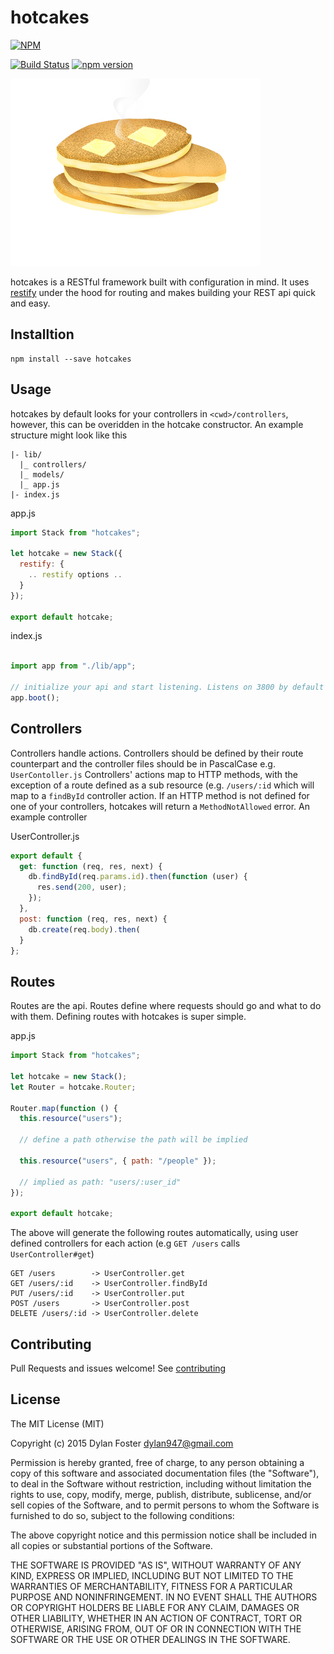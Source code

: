 # hotcakes

[![NPM](https://nodei.co/npm/hotcakes.png)](https://nodei.co/npm/hotcakes/)

[![Build Status](https://travis-ci.org/dylanfoster/hotcakes.svg?branch=master)](https://travis-ci.org/dylanfoster/hotcakes) [![npm version](https://badge.fury.io/js/hotcakes.svg)](http://badge.fury.io/js/hotcakes)

![](/hotcakes.png)

hotcakes is a RESTful framework built with configuration in mind. It uses
[restify](http://mcavage.me/node-restify/) under the hood for routing and makes
building your REST api quick and easy.

## Installtion

```shell
npm install --save hotcakes
```

## Usage

hotcakes by default looks for your controllers in `<cwd>/controllers`, however,
this can be overidden in the hotcake constructor. An example structure might
look like this

```shell
|- lib/
  |_ controllers/
  |_ models/
  |_ app.js
|- index.js
```

app.js

```javascript
import Stack from "hotcakes";

let hotcake = new Stack({
  restify: {
    .. restify options ..
  }
});

export default hotcake;
```

index.js

```javascript

import app from "./lib/app";

// initialize your api and start listening. Listens on 3800 by default
app.boot();
```

## Controllers

Controllers handle actions. Controllers should be defined by their route
counterpart and the controller files should be in PascalCase e.g. `UserContoller.js`
Controllers' actions map to HTTP methods, with the exception of a route defined
as a sub resource (e.g. `/users/:id` which will map to a `findById` controller
action. If an HTTP method is not defined for one of your controllers, hotcakes
will return a `MethodNotAllowed` error. An example controller

UserController.js

```javascript
export default {
  get: function (req, res, next) {
    db.findById(req.params.id).then(function (user) {
      res.send(200, user);
    });
  },
  post: function (req, res, next) {
    db.create(req.body).then(
  }
};
```

## Routes

Routes are the api. Routes define where requests should go and what to do with
them. Defining routes with hotcakes is super simple.

app.js

```javascript
import Stack from "hotcakes";

let hotcake = new Stack();
let Router = hotcake.Router;

Router.map(function () {
  this.resource("users");

  // define a path otherwise the path will be implied

  this.resource("users", { path: "/people" });

  // implied as path: "users/:user_id"
});

export default hotcake;
```

The above will generate the following routes automatically, using user defined
controllers for each action (e.g `GET /users` calls `UserController#get`)

```shell
GET /users        -> UserController.get
GET /users/:id    -> UserController.findById
PUT /users/:id    -> UserController.put
POST /users       -> UserController.post
DELETE /users/:id -> UserController.delete
```

## Contributing

Pull Requests and issues welcome! See [contributing](/CONTRIBUTING.md)

## License

The MIT License (MIT)

Copyright (c) 2015 Dylan Foster <dylan947@gmail.com>

Permission is hereby granted, free of charge, to any person obtaining a copy of
this software and associated documentation files (the "Software"), to deal in the
Software without restriction, including without limitation the rights to use, copy,
modify, merge, publish, distribute, sublicense, and/or sell copies of the Software,
and to permit persons to whom the Software is furnished to do so, subject to the
following conditions:

The above copyright notice and this permission notice shall be included in all
copies or substantial portions of the Software.

THE SOFTWARE IS PROVIDED "AS IS", WITHOUT WARRANTY OF ANY KIND, EXPRESS OR IMPLIED,
INCLUDING BUT NOT LIMITED TO THE WARRANTIES OF MERCHANTABILITY, FITNESS FOR A
PARTICULAR PURPOSE AND NONINFRINGEMENT. IN NO EVENT SHALL THE AUTHORS OR COPYRIGHT
HOLDERS BE LIABLE FOR ANY CLAIM, DAMAGES OR OTHER LIABILITY, WHETHER IN AN ACTION
OF CONTRACT, TORT OR OTHERWISE, ARISING FROM, OUT OF OR IN CONNECTION WITH THE
SOFTWARE OR THE USE OR OTHER DEALINGS IN THE SOFTWARE.
